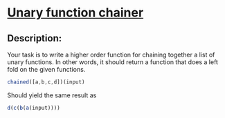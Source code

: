 # [Unary function chainer](https://www.codewars.com/kata/54ca3e777120b56cb6000710)

## Description:

Your task is to write a higher order function for chaining together a list of unary functions. In other words, it should return a function that does a left fold on the given functions.

```javascript
chained([a,b,c,d])(input)
```

Should yield the same result as
```javascript
d(c(b(a(input))))
```